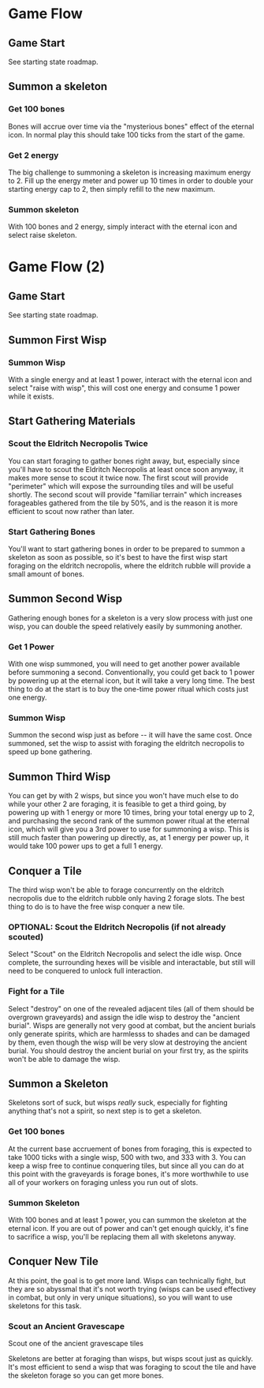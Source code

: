 # Game Flow

## Game Start
See starting state roadmap.

## Summon a skeleton
### Get 100 bones
Bones will accrue over time via the "mysterious bones" effect of the eternal icon. In normal play this should take 100 ticks from the start of the game.
### Get 2 energy
The big challenge to summoning a skeleton is increasing maximum energy to 2.
Fill up the energy meter and power up 10 times in order to double your starting energy cap to 2, then simply refill to the new maximum.
### Summon skeleton
With 100 bones and 2 energy, simply interact with the eternal icon and select raise skeleton.

# Game Flow (2)

## Game Start
See starting state roadmap.

## Summon First Wisp
### Summon Wisp
With a single energy and at least 1 power, interact with the eternal icon and select "raise with wisp", this will cost one energy and consume 1 power while it exists.
## Start Gathering Materials
### Scout the Eldritch Necropolis Twice
You can start foraging to gather bones right away, but, especially since you'll have to scout the Eldritch Necropolis at least once soon anyway, it makes more sense to scout it twice now. The first scout will provide "perimeter" which will expose the surrounding tiles and will be useful shortly. The second scout will provide "familiar terrain" which increases forageables gathered from the tile by 50%, and is the reason it is more efficient to scout now rather than later.
### Start Gathering Bones
You'll want to start gathering bones in order to be prepared to summon a skeleton as soon as possible, so it's best to have the first wisp start foraging on the eldritch necropolis, where the eldritch rubble will provide a small amount of bones.
## Summon Second Wisp
Gathering enough bones for a skeleton is a very slow process with just one wisp, you can double the speed relatively easily by summoning another.
### Get 1 Power
With one wisp summoned, you will need to get another power available before summoning a second. Conventionally, you could get back to 1 power by powering up at the eternal icon, but it will take a very long time. The best thing to do at the start is to buy the one-time power ritual which costs just one energy.
### Summon Wisp
Summon the second wisp just as before -- it will have the same cost.
Once summoned, set the wisp to assist with foraging the eldritch necropolis to speed up bone gathering.
## Summon Third Wisp
You can get by with 2 wisps, but since you won't have much else to do while your other 2 are foraging, it is feasible to get a third going, by powering up with 1 energy or more 10 times, bring your total energy up to 2, and purchasing the second rank of the summon power ritual at the eternal icon, which will give you a 3rd power to use for summoning a wisp.
This is still much faster than powering up directly, as, at 1 energy per power up, it would take 100 power ups to get a full 1 energy.
## Conquer a Tile
The third wisp won't be able to forage concurrently on the eldritch necropolis due to the eldritch rubble only having 2 forage slots. 
The best thing to do is to have the free wisp conquer a new tile.
### OPTIONAL: Scout the Eldritch Necropolis (if not already scouted)
Select "Scout" on the Eldritch Necropolis and select the idle wisp.
Once complete, the surrounding hexes will be visible and interactable, but still will need to be conquered to unlock full interaction.
### Fight for a Tile
Select "destroy" on one of the revealed adjacent tiles (all of them should be overgrown graveyards) and assign the idle wisp to destroy the "ancient burial". Wisps are generally not very good at combat, but the ancient burials only generate spirits, which are harmlesss to shades and can be damaged by them, even though the wisp will be very slow at destroying the ancient burial. You should destroy the ancient burial on your first try, as the spirits won't be able to damage the wisp.
## Summon a Skeleton
Skeletons sort of suck, but wisps _really_ suck, especially for fighting anything that's not a spirit, so next step is to get a skeleton.
### Get 100 bones
At the current base accruement of bones from foraging, this is expected to take 1000 ticks with a single wisp, 500 with two, and 333 with 3. You can keep a wisp free to continue conquering tiles, but since all you can do at this point with the graveyards is forage bones, it's more worthwhile to use all of your workers on foraging unless you run out of slots.
### Summon Skeleton
With 100 bones and at least 1 power, you can summon the skeleton at the eternal icon. If you are out of power and can't get enough quickly, it's fine to sacrifice a wisp, you'll be replacing them all with skeletons anyway.
## Conquer New Tile
At this point, the goal is to get more land. Wisps can technically fight, but they are so abyssmal that it's not worth trying (wisps can be used effectivey in combat, but only in very unique situations), so you will want to use skeletons for this task.
### Scout an Ancient Gravescape
Scout one of the ancient gravescape tiles

Skeletons are better at foraging than wisps, but wisps scout just as quickly. It's most efficient to send a wisp that was foraging to scout the tile and have the skeleton forage so you can get more bones. 
